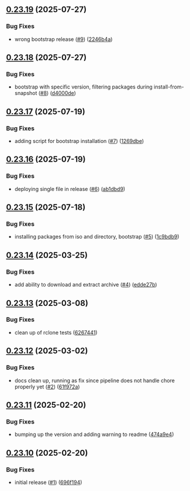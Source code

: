 

<a name="0.23.19"></a>
## [0.23.19](https://www.github.com/zoryatec/gcd/releases/tag/v0.23.19) (2025-07-27)

### Bug Fixes

* wrong bootstrap release ([#9](https://www.github.com/zoryatec/gcd/issues/9)) ([2246b4a](https://www.github.com/zoryatec/gcd/commit/2246b4adfa6591a0f609219e57792a00493ee814))

<a name="0.23.18"></a>
## [0.23.18](https://www.github.com/zoryatec/gcd/releases/tag/v0.23.18) (2025-07-27)

### Bug Fixes

* bootstrap with specific version, filtering packages during install-from-snapshot ([#8](https://www.github.com/zoryatec/gcd/issues/8)) ([d4000de](https://www.github.com/zoryatec/gcd/commit/d4000de2903f3a5ca934e6894342689f5670761b))

<a name="0.23.17"></a>
## [0.23.17](https://www.github.com/zoryatec/gcd/releases/tag/v0.23.17) (2025-07-19)

### Bug Fixes

* adding script for bootstrap installation ([#7](https://www.github.com/zoryatec/gcd/issues/7)) ([1269dbe](https://www.github.com/zoryatec/gcd/commit/1269dbe3aa70ea2eb124ae14b8fe8d7e4286783b))

<a name="0.23.16"></a>
## [0.23.16](https://www.github.com/zoryatec/gcd/releases/tag/v0.23.16) (2025-07-19)

### Bug Fixes

* deploying single file in release ([#6](https://www.github.com/zoryatec/gcd/issues/6)) ([ab1dbd9](https://www.github.com/zoryatec/gcd/commit/ab1dbd9d2bbe551cfb6406cf36df7c6f7c6b290e))

<a name="0.23.15"></a>
## [0.23.15](https://www.github.com/zoryatec/gcd/releases/tag/v0.23.15) (2025-07-18)

### Bug Fixes

* installing packages from iso and directory, bootstrap ([#5](https://www.github.com/zoryatec/gcd/issues/5)) ([1c9bdb9](https://www.github.com/zoryatec/gcd/commit/1c9bdb999a78a1ceb2f99604befaab3b42dc4368))

<a name="0.23.14"></a>
## [0.23.14](https://www.github.com/zoryatec/gcd/releases/tag/v0.23.14) (2025-03-25)

### Bug Fixes

* add ability to download and extract archive ([#4](https://www.github.com/zoryatec/gcd/issues/4)) ([edde27b](https://www.github.com/zoryatec/gcd/commit/edde27be28fbe57594edafd480eb376e5cba7f63))

<a name="0.23.13"></a>
## [0.23.13](https://www.github.com/zoryatec/gcd/releases/tag/v0.23.13) (2025-03-08)

### Bug Fixes

* clean up of rclone tests ([6267441](https://www.github.com/zoryatec/gcd/commit/626744104dbf709002e15471a49824faa25740a5))

<a name="0.23.12"></a>
## [0.23.12](https://www.github.com/zoryatec/gcd/releases/tag/v0.23.12) (2025-03-02)

### Bug Fixes

* docs clean up, running as fix since pipeline does not handle chore properly yet ([#2](https://www.github.com/zoryatec/gcd/issues/2)) ([61f972a](https://www.github.com/zoryatec/gcd/commit/61f972a85faed5276a1614c6dbfeeb3737dab43f))

<a name="0.23.11"></a>
## [0.23.11](https://www.github.com/zoryatec/gcd/releases/tag/v0.23.11) (2025-02-20)

### Bug Fixes

* bumping up the version and adding warning to readme ([474a9e4](https://www.github.com/zoryatec/gcd/commit/474a9e4cc2c4ce6c2bbeeb05c23206ba7113ad2c))

<a name="0.23.10"></a>
## [0.23.10](https://www.github.com/zoryatec/gcd/releases/tag/v0.23.10) (2025-02-20)

### Bug Fixes

* initial release ([#1](https://www.github.com/zoryatec/gcd/issues/1)) ([696f194](https://www.github.com/zoryatec/gcd/commit/696f194be5ebfe3d42ec1a647354ca475c07a5db))

